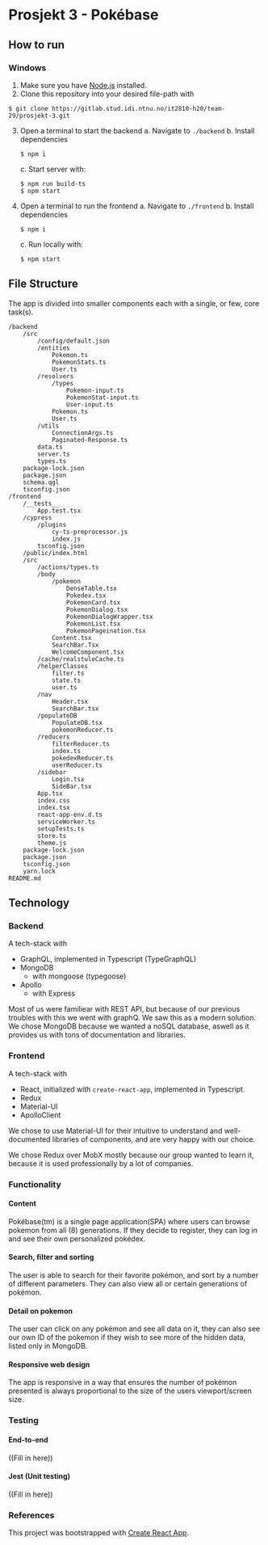 # Prosjekt 3 - Pokébase

## How to run

### Windows

1. Make sure you have [Node.js](https://nodejs.org/en/) installed.
2. Clone this repository into your desired file-path with 
```
$ git clone https://gitlab.stud.idi.ntnu.no/it2810-h20/team-29/prosjekt-3.git
```
3. Open a terminal to start the backend
    a. Navigate to `./backend`
    b. Install dependencies 
    ```
    $ npm i
    ```
    c. Start server with:
    ```
    $ npm run build-ts
    $ npm start
    ```
4. Open a terminal to run the frontend
    a. Navigate to `./frontend`
    b. Install dependencies 
    ```
    $ npm i
    ```
    c. Run locally with:
    ```
    $ npm start
    ```

## File Structure

The app is divided into smaller components each with a single, or few, core task(s).

```
/backend
    /src
        /config/default.json
        /entities
            Pokemon.ts
            PokemonStats.ts
            User.ts
        /resolvers
            /types
                Pokemon-input.ts
                PokemonStat-input.ts
                User-input.ts
            Pokemon.ts
            User.ts
        /utils
            ConnectionArgs.ts
            Paginated-Response.ts
        data.ts
        server.ts
        types.ts
    package-lock.json
    package.json
    schema.qgl
    tsconfig.json
/frontend
    /__tests__
        App.test.tsx
    /cypress
        /plugins
            cy-ts-preprocessor.js
            index.js
        tsconfig.json
    /public/index.html
    /src
        /actions/types.ts
        /body
            /pokemon
                DenseTable.tsx
                Pokedex.tsx
                PokemonCard.tsx
                PokemonDialog.tsx
                PokemonDialogWrapper.tsx
                PokemonList.tsx
                PokemonPageination.tsx
            Content.tsx
            SearchBar.Tsx
            WelcomeComponent.tsx
        /cache/realstuleCache.ts
        /helperClasses
            filter.ts
            state.ts
            user.ts
        /nav
            Header.tsx
            SearchBar.tsx
        /populateDB
            PopulateDB.tsx
            pokemonReducer.ts
        /reducers
            filterReducer.ts
            index.ts
            pokedexReducer.ts
            userReducer.ts
        /sidebar
            Login.tsx
            SideBar.tsx
        App.tsx
        index.css
        index.tsx
        react-app-env.d.ts
        serviceWorker.ts
        setupTests.ts
        store.ts
        theme.js
    package-lock.json
    package.json
    tsconfig.json
    yarn.lock
README.md
```

## Technology

### Backend 

A tech-stack with
- GraphQL, implemented in Typescript (TypeGraphQL)
- MongoDB
    - with mongoose (typegoose)
- Apollo
    - with Express

Most of us were familiear with REST API, but because of our previous troubles with this we went with graphQ. We saw this as a modern solution.
We chose MongoDB because we wanted a noSQL database, aswell as it provides us with tons of documentation and libraries.


### Frontend

A tech-stack with
- React, initialized with `create-react-app`, implemented in Typescript. 
- Redux
- Material-UI
- ApolloClient

We chose to use Material-UI for their intuitive to understand and well-documented libraries of components, and are very happy with our choice.

We chose Redux over MobX mostly because our group wanted to learn it, because it is used professionally by a lot of companies.

### Functionality
#### Content
Pokébase(tm) is a single page application(SPA) where users can browse pokemon from all (8) generations. If they decide to register, they can log in and see their own personalized pokédex.

#### Search, filter and sorting
The user is able to search for their favorite pokémon, and sort by a number of different parameters. They can also view all or certain generations of pokémon.

#### Detail on pokemon
The user can click on any pokémon and see all data on it, they can also see our own ID of the pokemon if they wish to see more of the hidden data, listed only in MongoDB.


#### Responsive web design

The app is responsive in a way that ensures the number of pokémon presented is always proportional to the size of the users viewport/screen size.

### Testing

#### End-to-end
((Fill in here))

#### Jest (Unit testing)
((Fill in here))


### References

This project was bootstrapped with [Create React App](https://github.com/facebook/create-react-app).
